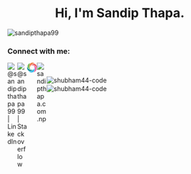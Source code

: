 <h1 align="center">Hi, I'm Sandip Thapa.</h1>
<p align="left"> <img src="https://komarev.com/ghpvc/?username=sandipthapa99&label=Profile%20views&color=0e75b6&style=flat" alt="sandipthapa99" /> </p>

### Connect with me:

[<img align="left" alt="@sandipthapa99 | LinkedIn" width="22px" src="https://cdn2.iconfinder.com/data/icons/social-media-2285/512/1_Linkedin_unofficial_colored_svg-128.png" />][linkedin]
[<img align="left" alt="@sandipthapa99 | Stackoverflow" width="22px" src="https://cdn2.iconfinder.com/data/icons/social-icons-color/512/stackoverflow-128.png" />][stackoverflow]
[<img align="left" alt="@sandipthapa99 | Sololearn" width="22px" src="https://raw.githubusercontent.com/sandipthapa99/sandipthapa99/main/sololearn.png" />][sololearn]
[<img align="left" alt="sandipthapa.com.np" width="22px" src="https://cdn3.iconfinder.com/data/icons/linecons-free-vector-icons-pack/32/world-128.png" />][website]
<br>

<!-- <h3 align="left">Languages and Tools:</h3>
<p align="left"> <a href="https://www.w3schools.com/css/" target="_blank"> <img src="https://raw.githubusercontent.com/devicons/devicon/master/icons/css3/css3-original-wordmark.svg" alt="css3" width="40" height="40"/> </a> <a href="https://git-scm.com/" target="_blank"> <img src="https://www.vectorlogo.zone/logos/git-scm/git-scm-icon.svg" alt="git" width="40" height="40"/> </a> <a href="https://www.w3.org/html/" target="_blank"> <img src="https://raw.githubusercontent.com/devicons/devicon/master/icons/html5/html5-original-wordmark.svg" alt="html5" width="40" height="40"/> </a> <a href="https://www.java.com" target="_blank"> <img src="https://raw.githubusercontent.com/devicons/devicon/master/icons/java/java-original.svg" alt="java" width="40" height="40"/> </a> <a href="https://developer.mozilla.org/en-US/docs/Web/JavaScript" target="_blank"> <img src="https://raw.githubusercontent.com/devicons/devicon/master/icons/javascript/javascript-original.svg" alt="javascript" width="40" height="40"/> </a> <a href="https://nodejs.org" target="_blank"> <img src="https://raw.githubusercontent.com/devicons/devicon/master/icons/nodejs/nodejs-original-wordmark.svg" alt="nodejs" width="40" height="40"/> </a> <a href="https://reactjs.org/" target="_blank"> <img src="https://raw.githubusercontent.com/devicons/devicon/master/icons/react/react-original-wordmark.svg" alt="react" width="40" height="40"/> </a> </p> -->

<!-- <img src="https://github-readme-streak-stats.herokuapp.com/?user=sandipthapa99"> -->
<p><img align="left" src="https://github-readme-stats.vercel.app/api/top-langs/?username=sandipthapa99&layout=compact" alt="shubham44-code" width="400"/></p>
<p>&nbsp;<img align="center" src="https://github-readme-stats.vercel.app/api?username=sandipthapa99&show_icons=true&locale=en" alt="shubham44-code" width="400" /></p>

[website]: https://sandipthapa.com.np/
[twitter]: https://twitter.com/sandipthapa99
[instagram]: https://instagram.com/shizen.99/
[linkedin]: https://www.linkedin.com/in/sandipthapa99/
[stackoverflow]: https://stackoverflow.com/users/10811678/sandip99?tab=profile
[sololearn]: https://www.sololearn.com/profile/13679980

